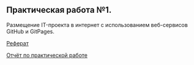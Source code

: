 ## Практическая работа №1.
Размещение IT-проекта в интернет с использованием веб-сервисов GitHub и GitPages.

[Реферат](https://github.com/Allenykh/IoT-report/edit/main/essay.md) 

[Отчёт по практической работе](https://github.com/Allenykh/IoT-report/edit/main/report.docx) 
